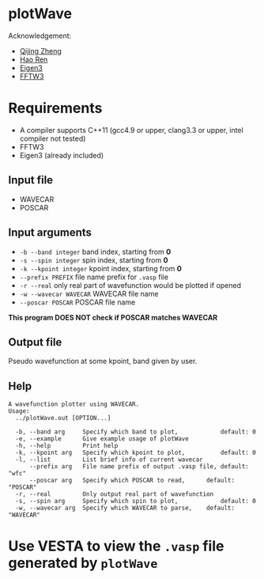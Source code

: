 # plotWave

Acknowledgement: 
- [Qijing Zheng](https://github.com/QijingZheng/VaspBandUnfolding)
- [Hao Ren](renh@upc.edu.cn)
- [Eigen3](http://eigen.tuxfamily.org/index.php?title=Main_Page)
- [FFTW3](http://www.fftw.org)

# Requirements

- A compiler supports C++11 (gcc4.9 or upper, clang3.3 or upper, intel compiler not tested)
- FFTW3
- Eigen3 (already included)

## Input file

- WAVECAR
- POSCAR

## Input arguments

- `-b --band integer` band index, starting from **0**
- `-s --spin integer` spin index, starting from **0**
- `-k --kpoint integer` kpoint index, starting from **0**
- `--prefix PREFIX` file name prefix for `.vasp` file
- `-r --real` only real part of wavefunction would be plotted if opened
- `-w --wavecar WAVECAR` WAVECAR file name
- `--poscar POSCAR` POSCAR file name

**This program DOES NOT check if POSCAR matches WAVECAR**

## Output file

Pseudo wavefunction at some kpoint, band given by user.

## Help

```
A wavefunction plotter using WAVECAR.
Usage:
  ../plotWave.out [OPTION...]

  -b, --band arg     Specify which band to plot,            default: 0
  -e, --example      Give example usage of plotWave
  -h, --help         Print help
  -k, --kpoint arg   Specify which kpoint to plot,          default: 0
  -l, --list         List brief info of current wavecar
      --prefix arg   File name prefix of output .vasp file, default: "wfc"
      --poscar arg   Specify which POSCAR to read,      default: "POSCAR"
  -r, --real         Only output real part of wavefunction
  -s, --spin arg     Specify which spin to plot,            default: 0
  -w, --wavecar arg  Specify which WAVECAR to parse,    default: "WAVECAR"
```

# Use VESTA to view the `.vasp` file generated by `plotWave`
